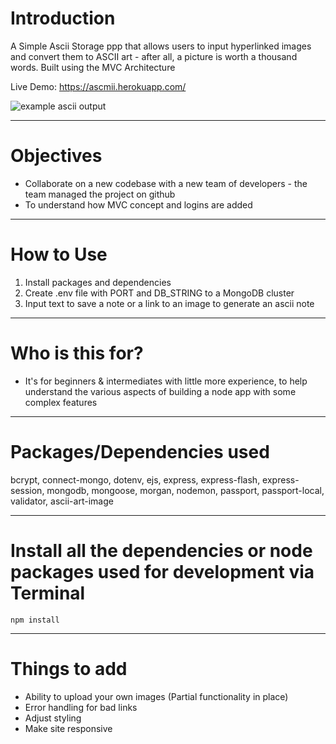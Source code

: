 # Introduction

A Simple Ascii Storage ppp that allows users to input hyperlinked images and convert them to ASCII art - after all, a picture is worth a thousand words. Built using the MVC Architecture 

Live Demo: https://ascmii.herokuapp.com/

![example ascii output](https://i.ibb.co/6wX4f88/Screen-Shot-2022-09-06-at-3-50-22-PM.png)

---

# Objectives

- Collaborate on a new codebase with a new team of developers - the team managed the project on github
- To understand how MVC concept and logins are added

---

# How to Use
1. Install packages and dependencies
2. Create .env file with PORT and DB_STRING to a MongoDB cluster
3. Input text to save a note or a link to an image to generate an ascii note

---

# Who is this for? 

- It's for beginners & intermediates with little more experience, to help understand the various aspects of building a node app with some complex features

---

# Packages/Dependencies used 

bcrypt, connect-mongo, dotenv, ejs, express, express-flash, express-session, mongodb, mongoose, morgan, nodemon, passport, passport-local, validator, ascii-art-image

---

# Install all the dependencies or node packages used for development via Terminal

`npm install`

---

# Things to add

- Ability to upload your own images (Partial functionality in place)
- Error handling for bad links
- Adjust styling
- Make site responsive


